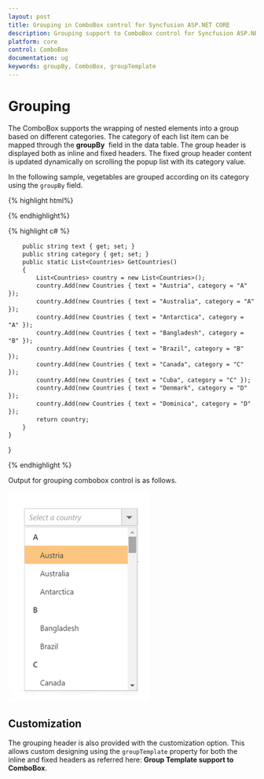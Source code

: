 ```yaml
---
layout: post
title: Grouping in ComboBox control for Syncfusion ASP.NET CORE
description: Grouping support to ComboBox control for Syncfusion ASP.NET CORE
platform: core
control: ComboBox
documentation: ug
keywords: groupBy, ComboBox, groupTemplate
---
```


# Grouping

The ComboBox supports the wrapping of nested elements into a group based on different categories. The category
of each list item can be mapped through the **groupBy** &nbsp;field in
the data table. The group header is displayed both as inline and fixed headers. The fixed group header content
is updated dynamically on scrolling the popup list with its category value.

In the following sample, vegetables are grouped according on its category using the `groupBy` field.


{% highlight html%}

<div class="frame">
        <div class="control">
           <ej-combo-box id="select" datasource="(IEnumerable<Countries>)ViewBag.datasource" placeholder="Select">
            <e-combo-box-fields text="text" group-by="category"/>
        </ej-combo-box>
        </div>
    </div>

{% endhighlight%}

{% highlight c# %}

        public string text { get; set; }
        public string category { get; set; }
        public static List<Countries> GetCountries()
        {
            List<Countries> country = new List<Countries>();
            country.Add(new Countries { text = "Austria", category = "A" });
            country.Add(new Countries { text = "Australia", category = "A" });
            country.Add(new Countries { text = "Antarctica", category = "A" });
            country.Add(new Countries { text = "Bangladesh", category = "B" });
            country.Add(new Countries { text = "Brazil", category = "B" });
            country.Add(new Countries { text = "Canada", category = "C" });
            country.Add(new Countries { text = "Cuba", category = "C" });
            country.Add(new Countries { text = "Denmark", category = "D" });
            country.Add(new Countries { text = "Dominica", category = "D" });
            return country;
        }
    }
}

{% endhighlight %}



Output for grouping combobox control is as follows.


![](Combobox_grouping_images/grouping.png)


## Customization

The grouping header is also provided with the customization option. This allows custom designing using the `groupTemplate` property for both the inline and fixed headers as referred here:
**Group Template support to ComboBox**.
